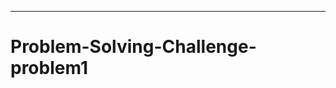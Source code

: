 ------------------------------------------------------------------------------------
# Problem-Solving-Challenge-problem1
